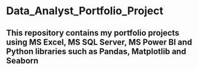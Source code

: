 # Data_Analyst_Portfolio_Project

## This repository contains my portfolio projects using MS Excel, MS SQL Server, MS Power BI and Python libraries such as Pandas, Matplotlib and Seaborn
